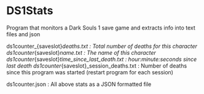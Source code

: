 # DS1Stats
Program that monitors a Dark Souls 1 save game and extracts info into text files and json

ds1counter_{saveslot}_deaths.txt					:	Total number of deaths for this character
ds1counter_{saveslot}_name.txt						:	The name of this character
ds1counter_{saveslot}_time_since_last_death.txt		:	hour:minute:seconds since last death
ds1counter_{saveslot}_session_deaths.txt			:	Number of deaths since this program was started (restart program for each session)

ds1counter.json										:	All above stats as a JSON formatted file
